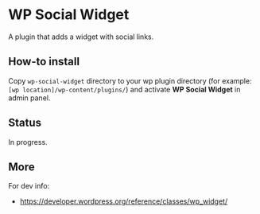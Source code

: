 # WP Social Widget

A plugin that adds a widget with social links.

## How-to install

Copy `wp-social-widget` directory to your wp plugin directory (for example: `[wp location]/wp-content/plugins/`) and activate **WP Social Widget** in admin panel.

## Status

In progress.

## More
For dev info:
- https://developer.wordpress.org/reference/classes/wp_widget/